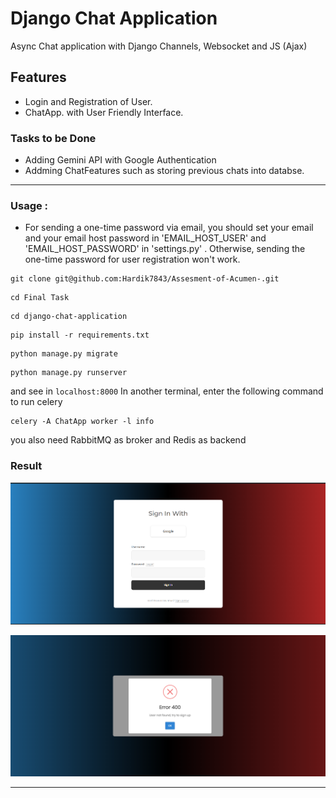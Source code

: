 # Django Chat Application
Async Chat application with Django Channels, Websocket and JS (Ajax) 

## Features
- Login and Registration of User.
- ChatApp. with User Friendly Interface.

### Tasks to be Done
- Adding Gemini API with Google Authentication
- Addming ChatFeatures such as storing previous chats into databse.

---

### Usage :
-  For sending a one-time password via email, you should set your email and your email host password in 'EMAIL_HOST_USER' and 'EMAIL_HOST_PASSWORD' in 'settings.py' . Otherwise, sending the one-time password for user registration won't work.

```
git clone git@github.com:Hardik7843/Assesment-of-Acumen-.git
```

```
cd Final Task
```

```
cd django-chat-application
```

```
pip install -r requirements.txt
```

```
python manage.py migrate
```

```
python manage.py runserver
``` 

and see in `localhost:8000`
In another terminal, enter the following command to run celery

```
celery -A ChatApp worker -l info
```

you also need RabbitMQ as broker and Redis as backend

### Result
<p align="center">
  <img src="image.png">
</p>



<p align="center">
  <img src="image-1.png">
</p>

---
